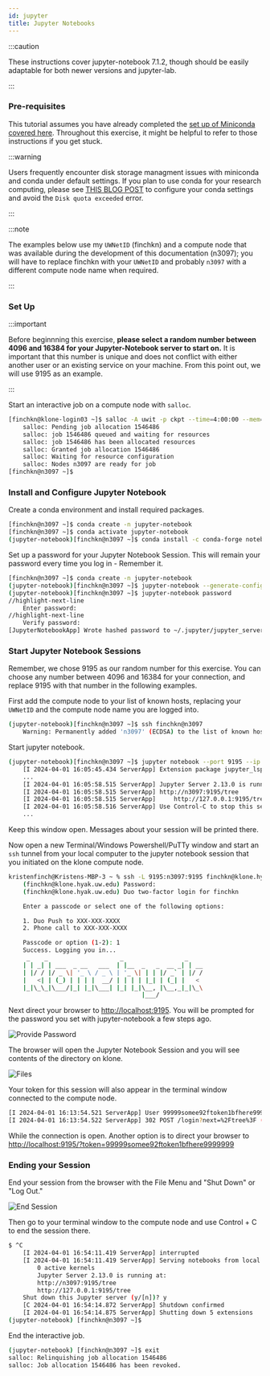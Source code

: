 ```yaml
---
id: jupyter
title: Jupyter Notebooks
---
```


:::caution

These instructions cover jupyter-notebook 7.1.2, though should be easily adaptable for both newer versions and jupyter-lab.

:::

### Pre-requisites 

This tutorial assumes you have already completed the [set up of Miniconda covered here](https://hyak.uw.edu/docs/tools/python#install). Throughout this exercise, it might be helpful to refer to those instructions if you get stuck. 

:::warning

Users frequently encounter disk storage managment issues with miniconda and conda under default settings. If you plan to use conda for your research computing, please see [THIS BLOG POST](https://hyak.uw.edu/blog/conda-disk-storage) to configure your conda settings and avoid the `Disk quota exceeded` error. 

:::

:::note

The examples below use my `UWNetID` (finchkn) and a compute node that was available during the development of this documentation (n3097); you will have to replace finchkn with your `UWNetID` and probably `n3097` with a different compute node name when required. 

:::

### Set Up

:::important

Before beginnning this exercise, **please select a random number between 4096 and 16384 for your Jupyter-Notebook server to start on.** It is important that this number is unique and does not conflict with either another user or an existing service on your machine. From this point out, we will use 9195 as an example.

:::

Start an interactive job on a compute node with `salloc`. 

```bash
[finchkn@klone-login03 ~]$ salloc -A uwit -p ckpt --time=4:00:00 --mem=10G -c 4
    salloc: Pending job allocation 1546486
    salloc: job 1546486 queued and waiting for resources
    salloc: job 1546486 has been allocated resources
    salloc: Granted job allocation 1546486
    salloc: Waiting for resource configuration
    salloc: Nodes n3097 are ready for job
[finchkn@n3097 ~]$
```

### Install and Configure Jupyter Notebook 

Create a conda environment and install required packages. 

```bash
[finchkn@n3097 ~]$ conda create -n jupyter-notebook
[finchkn@n3097 ~]$ conda activate jupyter-notebook
(jupyter-notebook)[finchkn@n3097 ~]$ conda install -c conda-forge notebook
```
Set up a password for your Jupyter Notebook Session. This will remain your password every time you log in - Remember it. 

```bash
[finchkn@n3097 ~]$ conda create -n jupyter-notebook
(jupyter-notebook)[finchkn@n3097 ~]$ jupyter-notebook --generate-config
(jupyter-notebook)[finchkn@n3097 ~]$ jupyter-notebook password
//highlight-next-line
    Enter password:
//highlight-next-line
    Verify password:
[JupyterNotebookApp] Wrote hashed password to ~/.jupyter/jupyter_server_config.json
```

### Start Jupyter Notebook Sessions

Remember, we chose 9195 as our random number for this exercise. You can choose any number between 4096 and 16384 for your connection, and replace 9195 with that number in the following examples. 

First add the compute node to your list of known hosts, replacing your `UWNetID` and the compute node name you are logged into. 

```bash
(jupyter-notebook)[finchkn@n3097 ~]$ ssh finchkn@n3097
    Warning: Permanently added 'n3097' (ECDSA) to the list of known hosts.
```
Start jupyter notebook.

```bash
(jupyter-notebook)[finchkn@n3097 ~]$ jupyter notebook --port 9195 --ip 0.0.0.0
    [I 2024-04-01 16:05:45.434 ServerApp] Extension package jupyter_lsp took 0.9552s to import
    ...
    [I 2024-04-01 16:05:58.515 ServerApp] Jupyter Server 2.13.0 is running at: 
    [I 2024-04-01 16:05:58.515 ServerApp] http://n3097:9195/tree   
    [I 2024-04-01 16:05:58.515 ServerApp]     http://127.0.0.1:9195/tree
    [I 2024-04-01 16:05:58.516 ServerApp] Use Control-C to stop this server and shut down all kernels (twice to skip confirmation).
    ...
```
Keep this window open. Messages about your session will be printed there. 

Now open a new Terminal/Windows Powershell/PuTTy window and start an `ssh` tunnel from your local computer to the jupyter notebook session that you initiated on the klone compute node. 

```bash
kristenfinch@Kristens-MBP-3 ~ % ssh -L 9195:n3097:9195 finchkn@klone.hyak.uw.edu
    (finchkn@klone.hyak.uw.edu) Password: 
    (finchkn@klone.hyak.uw.edu) Duo two-factor login for finchkn

    Enter a passcode or select one of the following options:

    1. Duo Push to XXX-XXX-XXXX
    2. Phone call to XXX-XXX-XXXX

    Passcode or option (1-2): 1
    Success. Logging you in...
     _    _                    _                 _
    | | _| | ___  _ __   ___  | |__  _   _  __ _| | __
    | |/ / |/ _ \| '_ \ / _ \ | '_ \| | | |/ _` | |/ /
    |   <| | (_) | | | |  __/ | | | | |_| | (_| |   <
    |_|\_\_|\___/|_| |_|\___| |_| |_|\__, |\__,_|_|\_\
                                     |___/
```

Next direct your browser to [http://localhost:9195](http://localhost:9195). You will be prompted for the password you set with jupyter-notebook a few steps ago. 

![](/img/docs/jupyter-notebook/jupyter-notebook-password-prompt.png 'Provide Password')

The browser will open the Jupyter Notebook Session and you will see contents of the directory on klone. 

![](/img/docs/jupyter-notebook/jupyter-notebook-files.png 'Files')

Your token for this session will also appear in the terminal window connected to the compute node. 

```bash
[I 2024-04-01 16:13:54.521 ServerApp] User 99999somee92ftoken1bfhere9999999 logged in.
[I 2024-04-01 16:13:54.522 ServerApp] 302 POST /login?next=%2Ftree%3F (99999somee92ftoken1bfhere9999999) 462.64ms
```
While the connection is open. Another option is to direct your browser to [http://localhost:9195/?token=99999somee92ftoken1bfhere9999999](http://localhost:9195/?token=99999somee92ftoken1bfhere9999999)

### Ending your Session

End your session from the browser with the File Menu and "Shut Down" or "Log Out." 

![](/img/docs/jupyter-notebook/jupyter-notebook-end.png 'End Session')

Then go to your terminal window to the compute node and use Control + C to end the session there. 

```bash
$ ^C
    [I 2024-04-01 16:54:11.419 ServerApp] interrupted
    [I 2024-04-01 16:54:11.419 ServerApp] Serving notebooks from local directory: /dir/
        0 active kernels
        Jupyter Server 2.13.0 is running at:
        http://n3097:9195/tree
        http://127.0.0.1:9195/tree
    Shut down this Jupyter server (y/[n])? y
    [C 2024-04-01 16:54:14.872 ServerApp] Shutdown confirmed
    [I 2024-04-01 16:54:14.875 ServerApp] Shutting down 5 extensions
(jupyter-notebook) [finchkn@n3097 ~]$
```

End the interactive job.

```bash
(jupyter-notebook) [finchkn@n3097 ~]$ exit
salloc: Relinquishing job allocation 1546486
salloc: Job allocation 1546486 has been revoked.
```